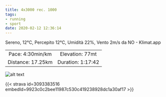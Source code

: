 ```yaml
---
title: 4x3000 rec. 1000
tags:
- running
- sport
date: 2020-02-12 12:36:14
---
```

Sereno, 12°C, Percepito 12°C, Umidità 22%, Vento 2m/s da NO - Klimat.app

| | |
| :-: | :-: |
| Pace: 4:30min/km | Elevation: 77mt |
| Distance: 17.25km | Duration: 1:17:42 |



![alt text](/images/2020/20200212-activity-map.png "map")


{{< strava id=3093383516 embedId=9923c0c2bee11987c530c419238928dc1a30af17 >}}
